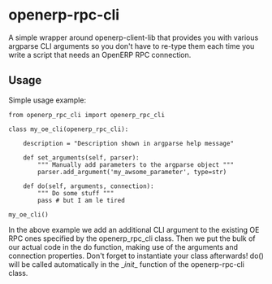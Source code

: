 openerp-rpc-cli
===============

A simple wrapper around openerp-client-lib that provides you with various argparse CLI arguments so you don't have to re-type them each time you write a script that needs an OpenERP RPC connection.

Usage
-----

Simple usage example:

```
from openerp_rpc_cli import openerp_rpc_cli

class my_oe_cli(openerp_rpc_cli):

    description = "Description shown in argparse help message"

	def set_arguments(self, parser):
		""" Manually add parameters to the argparse object """
		parser.add_argument('my_awsome_parameter', type=str)

	def do(self, arguments, connection):
		""" Do some stuff """
		pass # but I am le tired

my_oe_cli()
```

In the above example we add an additional CLI argument to the existing OE RPC ones specified by the openerp\_rpc\_cli class. Then we put the bulk of our actual code in the do function, making use of the arguments and connection properties. Don't forget to instantiate your class afterwards! do() will be called automatically in the \__init__ function of the openerp-rpc-cli class.
